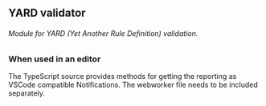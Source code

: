 ## YARD validator

###### Module for YARD (Yet Another Rule Definition) validation.

### When used in an editor

The TypeScript source provides methods for getting the reporting as VSCode compatible Notifications.
The webworker file needs to be included separately.
